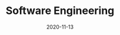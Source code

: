 ---
# ===== Title, summary, and position in the left sidebar =====
# linktitle: Software Engineering
summary: " "
weight: 502
# =========================================================

# ========== Basic metadata ==========
title: Software Engineering
date: 2020-11-13
draft: false

authors: 
- admin
tags: 
- Software Engineering
categories: 
- Software Engineering
toc: true # Show table of contents
# ====================================

# ========== Advanced metadata ========== 
profile: false  # Show author profile?
reading_time: true # Show estimated reading time?
share: true  # Show social sharing links?
featured: true
comments: true  # Show comments?
disable_comment: false
commentable: true  # Allow visitors to comment? Supported by the Page, Post, and Book content types.
editable: false  # Allow visitors to edit the page? Supported by the Page, Post, and Book content types.

# Optional header image (relative to `assets/media/` folder).
header:
  caption: ""
  image: ""
---